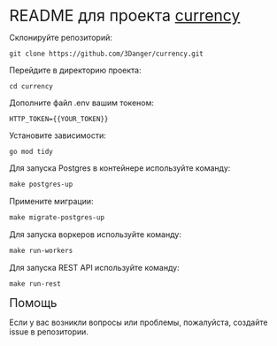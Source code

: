 <span style="font-size:2em;">README для проекта [currency](https://github.com/3Danger/currency.git)</span>

Склонируйте репозиторий:
``` shell
git clone https://github.com/3Danger/currency.git
```

Перейдите в директорию проекта:
``` shell
cd currency
```

Дополните файл .env вашим токеном:
```dotenv
HTTP_TOKEN={{YOUR_TOKEN}}
```

Установите зависимости:
``` shell
go mod tidy
```

Для запуска Postgres в контейнере используйте команду:
``` makefile
make postgres-up
```

Примените миграции:
``` makefile
make migrate-postgres-up
```

Для запуска воркеров используйте команду:
``` makefile
make run-workers
```

Для запуска REST API используйте команду:
``` makefile
make run-rest
```

<span style="font-size:1.5em;">Помощь</span>

Если у вас возникли вопросы или проблемы, пожалуйста, создайте issue в репозитории.
